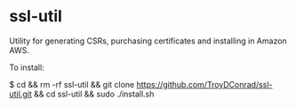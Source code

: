 # ssl-util
Utility for generating CSRs, purchasing certificates and installing in Amazon AWS.

To install:

$ cd && rm -rf ssl-util && git clone https://github.com/TroyDConrad/ssl-util.git && cd ssl-util && sudo ./install.sh
